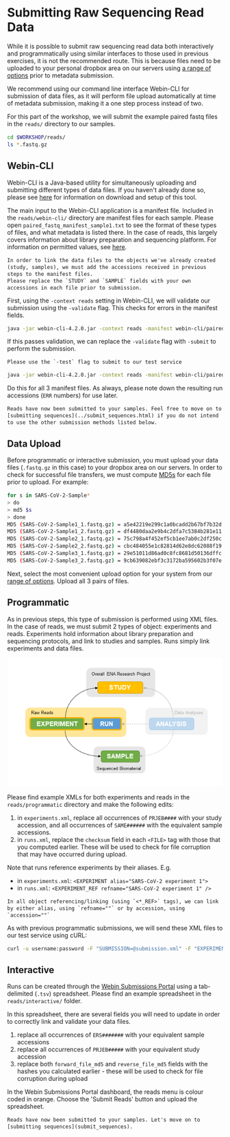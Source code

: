 # Submitting Raw Sequencing Read Data

While it is possible to submit raw sequencing read data both interactively and programmatically using similar interfaces to those used in previous exercises, it is not the recommended route. This is because files need to be uploaded to your personal dropbox area on our servers using [a range of options](https://ena-docs.readthedocs.io/en/latest/submit/fileprep/upload.html) prior to metadata submission.

We recommend using our command line interface Webin-CLI for submission of data files, as it will perform file upload automatically at time of metadata submission, making it a one step process instead of two.

For this part of the workshop, we will submit the example paired fastq files in the `reads/` directory to our samples.

```bash
cd $WORKSHOP/reads/
ls *.fastq.gz
```

## Webin-CLI

Webin-CLI is a Java-based utility for simultaneously uploading and submitting different types of data files. If you haven't already done so, please see [here](https://github.com/enasequence/webin-cli/tree/v4.1.0#readme) for information on download and setup of this tool.

The main input to the Webin-CLI application is a manifest file. Included in the `reads/webin-cli/` directory are manifest files for each sample. Please open `paired_fastq_manifest_sample1.txt` to see the format of these types of files, and what metadata is listed there. In the case of reads, this largely covers information about library preparation and sequencing platform. For information on permitted values, see [here](https://ena-docs.readthedocs.io/en/latest/submit/reads/webin-cli.html#metadata-validation).

```{note}
In order to link the data files to the objects we've already created (study, samples), we must add the accessions received in previous steps to the manifest files.
Please replace the `STUDY` and `SAMPLE` fields with your own accessions in each file prior to submission.
```

First, using the `-context reads` setting in Webin-CLI, we will validate our submission using the `-validate` flag. This checks for errors in the manifest fields.

```bash
java -jar webin-cli-4.2.0.jar -context reads -manifest webin-cli/paired_fastq_manifest_sample1.txt -userName user -password pass -test -validate
```

If this passes validation, we can replace the `-validate` flag with `-submit` to perform the submission.

```{warning}
Please use the `-test` flag to submit to our test service
```

```bash
java -jar webin-cli-4.2.0.jar -context reads -manifest webin-cli/paired_fastq_manifest_sample1.txt -userName user -password pass -test -submit
```

Do this for all 3 manifest files. As always, please note down the resulting run accessions (`ERR` numbers) for use later.

```{tip}
Reads have now been submitted to your samples. Feel free to move on to [submitting sequences](../submit_sequences.html) if you do not intend to use the other submission methods listed below.
```

## Data Upload

Before programmatic or interactive submission, you must upload your data files (`.fastq.gz` in this case) to your dropbox area on our servers. In order to check for successful file transfers, we must compute [MD5s](https://en.wikipedia.org/wiki/MD5) for each file prior to upload. For example:

```bash
for s in SARS-CoV-2-Sample*
> do
> md5 $s
> done
MD5 (SARS-CoV-2-Sample1_1.fastq.gz) = a5e42219e299c1a0bcadd2b67bf7b32d
MD5 (SARS-CoV-2-Sample1_2.fastq.gz) = df4480daa2e9b4c2dfa7c5384b281e11
MD5 (SARS-CoV-2-Sample2_1.fastq.gz) = 75c798a4f452ef5cb1ee7ab0c2df250c
MD5 (SARS-CoV-2-Sample2_2.fastq.gz) = cbc484055e1c82814d62e8dc62088f19
MD5 (SARS-CoV-2-Sample3_1.fastq.gz) = 29e51011d86ad0c8fc8681d50136dffc
MD5 (SARS-CoV-2-Sample3_2.fastq.gz) = 9cb639082ebf3c3172ba595602b3f07e
```

Next, select the most convenient upload option for your system from our [range of options](https://ena-docs.readthedocs.io/en/latest/submit/fileprep/upload.html). Upload all 3 pairs of files.

## Programmatic

As in previous steps, this type of submission is performed using XML files. In the case of reads, we must submit 2 types of object: experiments and reads. Experiments hold information about library preparation and sequencing protocols, and link to studies and samples.  Runs simply link experiments and data files.

![](../images/metadata_model_reads.png)

Please find example XMLs for both experiments and reads in the `reads/programmatic` directory and make the following edits:
1. in `experiments.xml`, replace all occurrences of `PRJEB####` with your study accession, and all occurrences of `SAME######` with the equivalent sample accessions.
2. in `runs.xml`, replace the `checksum` field in each `<FILE>` tag with those that you computed earlier. These will be used to check for file corruption that may have occurred during upload.

Note that runs reference experiments by their aliases. E.g.
- in `experiments.xml`: `<EXPERIMENT alias="SARS-CoV-2 experiment 1">`
- in `runs.xml`: `<EXPERIMENT_REF refname="SARS-CoV-2 experiment 1" />`

```{note}
In all object referencing/linking (using `<*_REF>` tags), we can link by either alias, using `refname=""` or by accession, using `accession=""`
```

As with previous programmatic submissions, we will send these XML files to our test service using cURL:
```bash
curl -u username:password -F "SUBMISSION=@submission.xml" -F "EXPERIMENT=@experiments.xml" -F "RUN=@runs.xml" "https://wwwdev.ebi.ac.uk/ena/submit/drop-box/submit/"
```

## Interactive

Runs can be created through the [Webin Submissions Portal](https://wwwdev.ebi.ac.uk/ena/submit/webin/) using a tab-delimited (`.tsv`) spreadsheet. Please find an example spreadsheet in the `reads/interactive/` folder.

In this spreadsheet, there are several fields you will need to update in order to correctly link and validate your data files.
1. replace all occurrences of `ERS#######` with your equivalent sample accessions
2. replace all occurrences of `PRJEB#####` with your equivalent study accession
3. replace both `forward_file_md5` and `reverse_file_md5` fields with the hashes you calculated earlier - these will be used to check for file corruption during upload

In the Webin Submissions Portal dashboard, the reads menu is colour coded in orange. Choose the 'Submit Reads' button and upload the spreadsheet.

```{tip}
Reads have now been submitted to your samples. Let's move on to [submitting sequences](submit_sequences).
```
